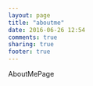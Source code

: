 ```yaml
---
layout: page
title: "aboutme"
date: 2016-06-26 12:54
comments: true
sharing: true
footer: true
---
```


AboutMePage
